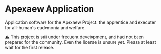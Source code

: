 # Apexaew Application

Application software for the Apexaew Project: the apprentice and executer for all-human's eudemonia and welfare.

⚠️ This project is still under frequent development, and had not been prepared for the community. Even the license is unsure yet. Please at least wait for the first release.
